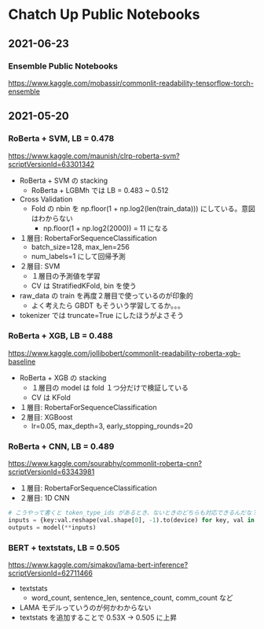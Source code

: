 # Chatch Up Public Notebooks

## 2021-06-23

### Ensemble Public Notebooks

https://www.kaggle.com/mobassir/commonlit-readability-tensorflow-torch-ensemble

## 2021-05-20

### RoBerta + SVM, LB = 0.478

https://www.kaggle.com/maunish/clrp-roberta-svm?scriptVersionId=63301342

- RoBerta + SVM の stacking
  - RoBerta + LGBMh では LB = 0.483 ~ 0.512
- Cross Validation
  - Fold の nbin を np.floor(1 + np.log2(len(train_data))) にしている。意図はわからない
    - np.floor(1 + np.log2(2000)) = 11 になる
- １層目: RobertaForSequenceClassification
  - batch_size=128, max_len=256
  - num_labels=1 にして回帰予測
- ２層目: SVM
  - １層目の予測値を学習
  - CV は StratifiedKFold, bin を使う
- raw_data の train を再度２層目で使っているのが印象的
  - よく考えたら GBDT もそういう学習してるか。。。
- tokenizer では truncate=True にしたほうがよさそう

### RoBerta + XGB, LB = 0.488

https://www.kaggle.com/jollibobert/commonlit-readability-roberta-xgb-baseline

- RoBerta + XGB の stacking
  - １層目の model は fold １つ分だけで検証している
  - CV は KFold
- １層目: RobertaForSequenceClassification
- ２層目: XGBoost
  - lr=0.05, max_depth=3, early_stopping_rounds=20

### RoBerta + CNN, LB = 0.489

https://www.kaggle.com/sourabhy/commonlit-roberta-cnn?scriptVersionId=63343981

- １層目: RobertaForSequenceClassification
- ２層目: 1D CNN

```python
# こうやって書くと token_type_ids があるとき、ないときのどちらも対応できるんだな？
inputs = {key:val.reshape(val.shape[0], -1).to(device) for key, val in inputs.items()}
outputs = model(**inputs)
```

### BERT + textstats, LB = 0.505

https://www.kaggle.com/simakov/lama-bert-inference?scriptVersionId=62711466

- textstats
  - word_count, sentence_len, sentence_count, comm_count など
- LAMA モデルっていうのが何かわからない
- textstats を追加することで 0.53X -> 0.505 に上昇
